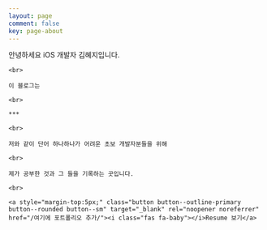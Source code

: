```yaml
---
layout: page
comment: false
key: page-about
---
```


<div style="font" style="text-align: center;">
    안녕하세요 iOS 개발자 김혜지입니다.
   
    <br>

    이 블로그는
    
    <br>
    
    ***
    
    <br>
    
    저와 같이 단어 하나하나가 어려운 초보 개발자분들을 위해
    
    <br>
    
    제가 공부한 것과 그 들을 기록하는 곳입니다.
    
    <br>
    
    <a style="margin-top:5px;" class="button button--outline-primary button--rounded button--sm" target="_blank" rel="noopener noreferrer" href="/여기에 포트폴리오 추가/"><i class="fas fa-baby"></i>Resume 보기</a>
</div>
<br>
<br>
<br>
<br>
<br>
